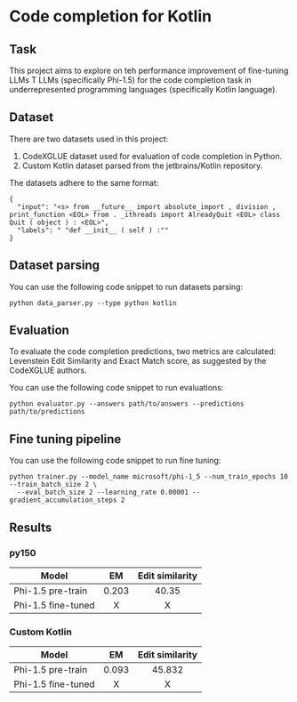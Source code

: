 # Code completion for Kotlin


## Task

This project aims to explore on teh performance improvement of fine-tuning LLMs T LLMs (specifically Phi-1.5) for the code completion task in underrepresented programming languages (specifically Kotlin language). 

## Dataset

There are two datasets used in this project: 
1. CodeXGLUE dataset used for evaluation of code completion in Python.
2. Custom Kotlin dataset parsed from the jetbrains/Kotlin repository.

The datasets adhere to the same format:
```
{
  "input": "<s> from __future__ import absolute_import , division , print_function <EOL> from . _ithreads import AlreadyQuit <EOL> class Quit ( object ) : <EOL>",
  "labels": " "def __init__ ( self ) :""
}
```

## Dataset parsing

You can use the following code snippet to run datasets parsing:
```shell
python data_parser.py --type python kotlin
```

## Evaluation

To evaluate the code completion predictions, two metrics are calculated: Levenstein Edit Similarity and Exact Match score, as suggested by the CodeXGLUE authors.

You can use the following code snippet to run evaluations:
```shell
python evaluator.py --answers path/to/answers --predictions path/to/predictions
```

## Fine tuning pipeline

You can use the following code snippet to run fine tuning:

```shell
python trainer.py --model_name microsoft/phi-1_5 --num_train_epochs 10 --train_batch_size 2 \
  --eval_batch_size 2 --learning_rate 0.00001 --gradient_accumulation_steps 2
```

## Results

### py150

| Model                                                 |     EM     |  Edit similarity  |
| ----------------------------------------------------- | :--------: | :---------------: |
|  Phi-1.5 pre-train                                           |    0.203   |      40.35       |
| Phi-1.5 fine-tuned                                           |   X   |       X       |

### Custom Kotlin

| Model                                                 |     EM     |  Edit similarity  |
| ----------------------------------------------------- | :--------: | :---------------: |
| Phi-1.5 pre-train                                           |    0.093   |      45.832        |
| Phi-1.5 fine-tuned                                           |    X   |       X       |


